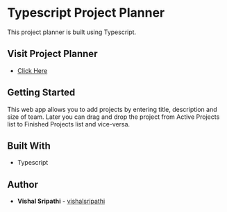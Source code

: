 # Typescript Project Planner
This project planner is built using Typescript.

## Visit Project Planner
* [Click Here](https://typescript-project-planner.netlify.app/)

## Getting Started
This web app allows you to add projects by entering title, description and size of team. Later you can drag and drop the project from Active Projects list to Finished Projects list and vice-versa.

## Built With
* Typescript

## Author
* **Vishal Sripathi** - [vishalsripathi](https://github.com/vishalsripathi)
